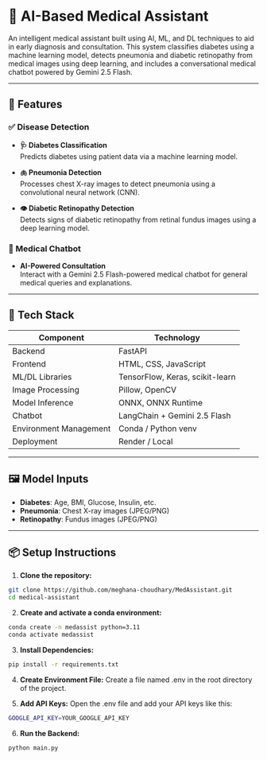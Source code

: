 # 🏥 AI-Based Medical Assistant

An intelligent medical assistant built using AI, ML, and DL techniques to aid in early diagnosis and consultation. This system classifies diabetes using a machine learning model, detects pneumonia and diabetic retinopathy from medical images using deep learning, and includes a conversational medical chatbot powered by Gemini 2.5 Flash.

---

## 🚀 Features

### ✅ Disease Detection
- **🩺 Diabetes Classification**  
  Predicts diabetes using patient data via a machine learning model.

- **🫁 Pneumonia Detection**  
  Processes chest X-ray images to detect pneumonia using a convolutional neural network (CNN).

- **👁️ Diabetic Retinopathy Detection**  
  Detects signs of diabetic retinopathy from retinal fundus images using a deep learning model.

### 💬 Medical Chatbot
- **AI-Powered Consultation**  
  Interact with a Gemini 2.5 Flash-powered medical chatbot for general medical queries and explanations.

---

## 🧠 Tech Stack

| Component             | Technology                         |
|-----------------------|-------------------------------------|
| Backend               | FastAPI                            |
| Frontend              | HTML, CSS, JavaScript    |
| ML/DL Libraries       | TensorFlow, Keras, scikit-learn    |
| Image Processing      | Pillow, OpenCV                     |
| Model Inference       | ONNX, ONNX Runtime                 |
| Chatbot               | LangChain + Gemini 2.5 Flash       |
| Environment Management| Conda / Python venv                |
| Deployment            | Render / Local                     |

---

## 🖼️ Model Inputs

- **Diabetes**: Age, BMI, Glucose, Insulin, etc.
- **Pneumonia**: Chest X-ray images (JPEG/PNG)
- **Retinopathy**: Fundus images (JPEG/PNG)

---

## 📦 Setup Instructions

1. **Clone the repository:**

```bash
git clone https://github.com/meghana-choudhary/MedAssistant.git
cd medical-assistant
```

2. **Create and activate a conda environment:**

```bash
conda create -n medassist python=3.11
conda activate medassist
```

3. **Install Dependencies:**

```bash
pip install -r requirements.txt
```

4. **Create Environment File:** Create a file named .env in the root directory of the project.

5. **Add API Keys:** Open the .env file and add your API keys like this:

```bash
GOOGLE_API_KEY=YOUR_GOOGLE_API_KEY
```

6. **Run the Backend:**

```bash
python main.py
```

